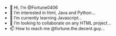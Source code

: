 - 👋 Hi, I’m @Fortune0406
- 👀 I’m interested in html, Java and Python...
- 🌱 I’m currently learning Javascript...
- 💞️ I’m looking to collaborate on any HTML project...
- 📫 How to reach me @fortune.the.decent.guy...

<!---
Fortune0406/Fortune0406 is a ✨ special ✨ repository because its `README.md` (this file) appears on your GitHub profile.
You can click the Preview link to take a look at your changes.
--->

